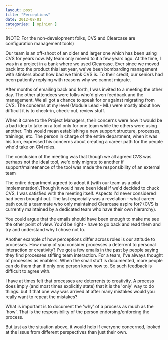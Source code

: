 ```yaml
---
layout: post
title: "Perceptions"
date: 2012-08-01
categories: [ opinion ]
---
```


(NOTE: For the non-development folks, CVS and Clearcase are configuration management tools)

Our team is an off-shoot of an older and larger one which has been using CVS for years now. My team only moved to it a few years ago. At the time, I was in a project in a bank where we used Clearcase. Ever since we moved back into the product this last year, we've been bombarding management with stinkers about how bad we think CVS is. To their credit, our seniors had been patiently replying with reasons why we cannot migrate. 

After months of emailing back and forth, I was invited to a meeting the other day. The other attendees were folks who'd given feedback and the management. We all got a chance to speak for or against migrating from CVS. The concerns at my level (Module Lead - ML) were mostly about how difficult it is to check-in, check-out, review stuff. 

When it came to the Project Managers, their concerns were how it would be a bad idea to take on a tool only for one team while the others were using another. This would mean establishing a new support structure, processes, trainings, etc. The person in charge of the entire department, when it was his turn, expressed his concerns about creating a career path for the people who'd take on CM roles. 

The conclusion of the meeting was that though we all agreed CVS was perhaps not the ideal tool, we'd only migrate to another if support/maintenance of the tool was made the responsibility of an external team 

The entire department agreed to adopt it (with our team as a pilot implementation).Though it would have been ideal if we'd decided to chuck CVS, I was satisfied with the meeting itself. Aspects I'd never considered had been brought out. The last especially was a revelation - what career path could a teammate who only maintained Clearcase aspire for? (CVS is currently maintained by a dedicated team who have their own hierarchy).

You could argue that the emails should have been enough to make me see the other point of view. You'd be right - have to go back and read them and try and understand why I chose not to.

Another example of how perceptions differ across roles is our attitude to processes. How many of you consider processes a deterrent to personal interaction or creativity? I've got a few emails in the past by people saying they find processes stifling team interaction. For a team, I've always thought of processes as enablers. When the small stuff is documented, more people can do them than if only one person knew how to. So such feedback is difficult to agree with.

I have at times felt that processes are deterrents to creativity. A process does imply (and most times explicitly state) that it is the 'only' way to do things. but if that one way was arrived at after many mistakes would you really want to repeat the mistakes? 

What is important is to document the 'why' of a process as much as the 'how'. That is the responsibility of the person endorsing/enforcing the process. 

But just as the situation above, it would help if everyone concerned, looked at the issue from different perspectives than just their own.

